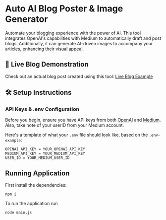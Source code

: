 # Auto AI Blog Poster & Image Generator

Automate your blogging experience with the power of AI. This tool integrates OpenAI's capabilities with Medium to automatically draft and post blogs. Additionally, it can generate AI-driven images to accompany your articles, enhancing their visual appeal.

## 🚀 Live Blog Demonstration
Check out an actual blog post created using this tool: [Live Blog Example](https://medium.com/@shagandbigfoot)

## 🛠 Setup Instructions

### API Keys & .env Configuration
Before you begin, ensure you have API keys from both [OpenAI](https://openai.com/) and [Medium](https://medium.com/). Also, take note of your userID from your Medium account.

Here's a template of what your `.env` file should look like, based on the `.env-example`:

```env
OPENAI_API_KEY = YOUR_OPENAI_API_KEY
MEDIUM_API_KEY = YOUR_MEDIUM_API_KEY
USER_ID = YOUR_MEDIUM_USER_ID
```

## Running Application
First install the dependencies:

```console
npm i
```

To run the application run
```console
node main.js
```





